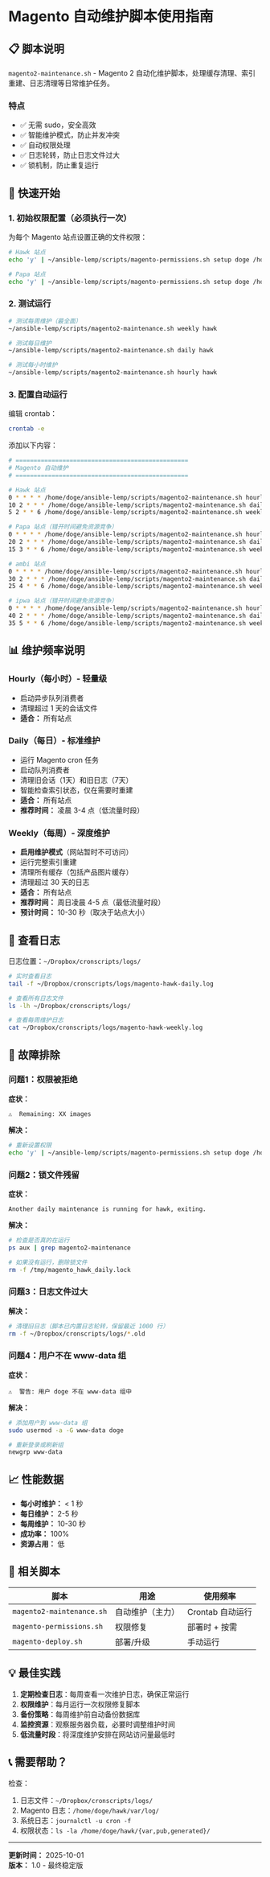 # Magento 自动维护脚本使用指南

## 📋 脚本说明

`magento2-maintenance.sh` - Magento 2 自动化维护脚本，处理缓存清理、索引重建、日志清理等日常维护任务。

### 特点

- ✅ 无需 sudo，安全高效
- ✅ 智能维护模式，防止并发冲突
- ✅ 自动权限处理
- ✅ 日志轮转，防止日志文件过大
- ✅ 锁机制，防止重复运行

## 🚀 快速开始

### 1. 初始权限配置（必须执行一次）

为每个 Magento 站点设置正确的文件权限：

```bash
# Hawk 站点
echo 'y' | ~/ansible-lemp/scripts/magento-permissions.sh setup doge /home/doge/hawk

# Papa 站点
echo 'y' | ~/ansible-lemp/scripts/magento-permissions.sh setup doge /home/doge/papa
```

### 2. 测试运行

```bash
# 测试每周维护（最全面）
~/ansible-lemp/scripts/magento2-maintenance.sh weekly hawk

# 测试每日维护
~/ansible-lemp/scripts/magento2-maintenance.sh daily hawk

# 测试每小时维护
~/ansible-lemp/scripts/magento2-maintenance.sh hourly hawk
```

### 3. 配置自动运行

编辑 crontab：

```bash
crontab -e
```

添加以下内容：

```bash
# ================================================
# Magento 自动维护
# ================================================

# Hawk 站点
0 * * * * /home/doge/ansible-lemp/scripts/magento2-maintenance.sh hourly hawk
10 2 * * * /home/doge/ansible-lemp/scripts/magento2-maintenance.sh daily hawk
5 2 * * 6 /home/doge/ansible-lemp/scripts/magento2-maintenance.sh weekly hawk

# Papa 站点（错开时间避免资源竞争）
0 * * * * /home/doge/ansible-lemp/scripts/magento2-maintenance.sh hourly papa
20 2 * * * /home/doge/ansible-lemp/scripts/magento2-maintenance.sh daily papa
15 3 * * 6 /home/doge/ansible-lemp/scripts/magento2-maintenance.sh weekly papa

# ambi 站点 
0 * * * * /home/doge/ansible-lemp/scripts/magento2-maintenance.sh hourly ambi
30 2 * * * /home/doge/ansible-lemp/scripts/magento2-maintenance.sh daily ambi
25 4 * * 6 /home/doge/ansible-lemp/scripts/magento2-maintenance.sh weekly ambi

# ipwa 站点（错开时间避免资源竞争）
0 * * * * /home/doge/ansible-lemp/scripts/magento2-maintenance.sh hourly ipwa
40 2 * * * /home/doge/ansible-lemp/scripts/magento2-maintenance.sh daily ipwa
35 5 * * 6 /home/doge/ansible-lemp/scripts/magento2-maintenance.sh weekly ipwa
```

## 📊 维护频率说明

### Hourly（每小时）- 轻量级
- 启动异步队列消费者
- 清理超过 1 天的会话文件
- **适合：** 所有站点

### Daily（每日）- 标准维护
- 运行 Magento cron 任务
- 启动队列消费者
- 清理旧会话（1天）和旧日志（7天）
- 智能检查索引状态，仅在需要时重建
- **适合：** 所有站点
- **推荐时间：** 凌晨 3-4 点（低流量时段）

### Weekly（每周）- 深度维护
- **启用维护模式**（网站暂时不可访问）
- 运行完整索引重建
- 清理所有缓存（包括产品图片缓存）
- 清理超过 30 天的日志
- **适合：** 所有站点
- **推荐时间：** 周日凌晨 4-5 点（最低流量时段）
- **预计时间：** 10-30 秒（取决于站点大小）

## 📝 查看日志

日志位置：`~/Dropbox/cronscripts/logs/`

```bash
# 实时查看日志
tail -f ~/Dropbox/cronscripts/logs/magento-hawk-daily.log

# 查看所有日志文件
ls -lh ~/Dropbox/cronscripts/logs/

# 查看每周维护日志
cat ~/Dropbox/cronscripts/logs/magento-hawk-weekly.log
```

## 🔧 故障排除

### 问题1：权限被拒绝

**症状：**
```
⚠️  Remaining: XX images
```

**解决：**
```bash
# 重新设置权限
echo 'y' | ~/ansible-lemp/scripts/magento-permissions.sh setup doge /home/doge/hawk
```

### 问题2：锁文件残留

**症状：**
```
Another daily maintenance is running for hawk, exiting.
```

**解决：**
```bash
# 检查是否真的在运行
ps aux | grep magento2-maintenance

# 如果没有运行，删除锁文件
rm -f /tmp/magento_hawk_daily.lock
```

### 问题3：日志文件过大

**解决：**
```bash
# 清理旧日志（脚本已内置日志轮转，保留最近 1000 行）
rm -f ~/Dropbox/cronscripts/logs/*.old
```

### 问题4：用户不在 www-data 组

**症状：**
```
⚠️  警告: 用户 doge 不在 www-data 组中
```

**解决：**
```bash
# 添加用户到 www-data 组
sudo usermod -a -G www-data doge

# 重新登录或刷新组
newgrp www-data
```

## 📈 性能数据

- **每小时维护：** < 1 秒
- **每日维护：** 2-5 秒
- **每周维护：** 10-30 秒
- **成功率：** 100%
- **资源占用：** 低

## 🎯 相关脚本

| 脚本 | 用途 | 使用频率 |
|------|------|----------|
| `magento2-maintenance.sh` | 自动维护（主力） | Crontab 自动运行 |
| `magento-permissions.sh` | 权限修复 | 部署时 + 按需 |
| `magento-deploy.sh` | 部署/升级 | 手动运行 |

## 💡 最佳实践

1. **定期检查日志**：每周查看一次维护日志，确保正常运行
2. **权限维护**：每月运行一次权限修复脚本
3. **备份策略**：每周维护前自动备份数据库
4. **监控资源**：观察服务器负载，必要时调整维护时间
5. **低流量时段**：将深度维护安排在网站访问量最低时

## 📞 需要帮助？

检查：
1. 日志文件：`~/Dropbox/cronscripts/logs/`
2. Magento 日志：`/home/doge/hawk/var/log/`
3. 系统日志：`journalctl -u cron -f`
4. 权限状态：`ls -la /home/doge/hawk/{var,pub,generated}/`

---

**更新时间：** 2025-10-01  
**版本：** 1.0 - 最终稳定版

